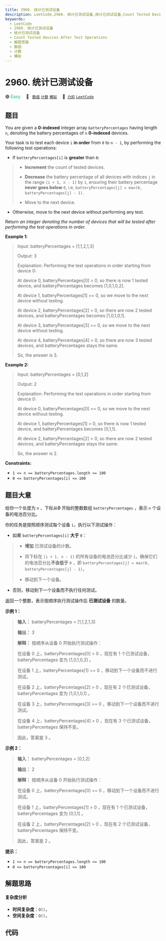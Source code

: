 ```yaml
---
title: 2960. 统计已测试设备
description: LeetCode,2960. 统计已测试设备,统计已测试设备,Count Tested Devices After Test Operations,解题思路,数组,计数,模拟
keywords:
  - LeetCode
  - 2960. 统计已测试设备
  - 统计已测试设备
  - Count Tested Devices After Test Operations
  - 解题思路
  - 数组
  - 计数
  - 模拟
---
```


# 2960. 统计已测试设备

🟢 <font color=#15bd66>Easy</font>&emsp; 🔖&ensp; [`数组`](/tag/array.md) [`计数`](/tag/counting.md) [`模拟`](/tag/simulation.md)&emsp; 🔗&ensp;[`力扣`](https://leetcode.cn/problems/count-tested-devices-after-test-operations) [`LeetCode`](https://leetcode.com/problems/count-tested-devices-after-test-operations)

## 题目

You are given a **0-indexed** integer array `batteryPercentages` having length
`n`, denoting the battery percentages of `n` **0-indexed** devices.

Your task is to test each device `i` **in order** from `0` to `n - 1`, by
performing the following test operations:

  * If `batteryPercentages[i]` is **greater** than `0`: 
> 
> * **Increment** the count of tested devices.
> 
> * **Decrease** the battery percentage of all devices with indices `j` in the range `[i + 1, n - 1]` by `1`, ensuring their battery percentage **never goes below** `0`, i.e, `batteryPercentages[j] = max(0, batteryPercentages[j] - 1)`.
> 
> * Move to the next device.
  * Otherwise, move to the next device without performing any test.

Return _an integer denoting the number of devices that will be tested after
performing the test operations in order._



**Example 1:**

> Input: batteryPercentages = [1,1,2,1,3]
> 
> Output: 3
> 
> Explanation: Performing the test operations in order starting from device 0:
> 
> At device 0, batteryPercentages[0] > 0, so there is now 1 tested device, and batteryPercentages becomes [1,0,1,0,2].
> 
> At device 1, batteryPercentages[1] == 0, so we move to the next device without testing.
> 
> At device 2, batteryPercentages[2] > 0, so there are now 2 tested devices, and batteryPercentages becomes [1,0,1,0,1].
> 
> At device 3, batteryPercentages[3] == 0, so we move to the next device without testing.
> 
> At device 4, batteryPercentages[4] > 0, so there are now 3 tested devices, and batteryPercentages stays the same.
> 
> So, the answer is 3.

**Example 2:**

> Input: batteryPercentages = [0,1,2]
> 
> Output: 2
> 
> Explanation: Performing the test operations in order starting from device 0:
> 
> At device 0, batteryPercentages[0] == 0, so we move to the next device without testing.
> 
> At device 1, batteryPercentages[1] > 0, so there is now 1 tested device, and batteryPercentages becomes [0,1,1].
> 
> At device 2, batteryPercentages[2] > 0, so there are now 2 tested devices, and batteryPercentages stays the same.
> 
> So, the answer is 2.

**Constraints:**

  * `1 <= n == batteryPercentages.length <= 100 `
  * `0 <= batteryPercentages[i] <= 100`


## 题目大意

给你一个长度为 `n` 、下标从**0** 开始的整数数组 `batteryPercentages` ，表示 `n` 个设备的电池百分比。

你的任务是按照顺序测试每个设备 `i`，执行以下测试操作：

  * 如果 `batteryPercentages[i]` **大于** `0`： 
> 
> * **增加** 已测试设备的计数。
> 
> * 将下标在 `[i + 1, n - 1]` 的所有设备的电池百分比减少 `1`，确保它们的电池百分比**不会低于** `0` ，即 `batteryPercentages[j] = max(0, batteryPercentages[j] - 1)`。
> 
> * 移动到下一个设备。
  * 否则，移动到下一个设备而不执行任何测试。

返回一个整数，表示按顺序执行测试操作后 **已测试设备** 的数量。



**示例 1：**

> 
> 
> 
> 
> 
> **输入：** batteryPercentages = [1,1,2,1,3]
> 
> **输出：** 3
> 
> **解释：** 按顺序从设备 0 开始执行测试操作：
> 
> 在设备 0 上，batteryPercentages[0] > 0 ，现在有 1 个已测试设备，batteryPercentages 变为 [1,0,1,0,2] 。
> 
> 在设备 1 上，batteryPercentages[1] == 0 ，移动到下一个设备而不进行测试。
> 
> 在设备 2 上，batteryPercentages[2] > 0 ，现在有 2 个已测试设备，batteryPercentages 变为 [1,0,1,0,1] 。
> 
> 在设备 3 上，batteryPercentages[3] == 0 ，移动到下一个设备而不进行测试。
> 
> 在设备 4 上，batteryPercentages[4] > 0 ，现在有 3 个已测试设备，batteryPercentages 保持不变。
> 
> 因此，答案是 3 。
> 
> 

**示例 2：**

> 
> 
> 
> 
> 
> **输入：** batteryPercentages = [0,1,2]
> 
> **输出：** 2
> 
> **解释：** 按顺序从设备 0 开始执行测试操作：
> 
> 在设备 0 上，batteryPercentages[0] == 0 ，移动到下一个设备而不进行测试。
> 
> 在设备 1 上，batteryPercentages[1] > 0 ，现在有 1 个已测试设备，batteryPercentages 变为 [0,1,1] 。
> 
> 在设备 2 上，batteryPercentages[2] > 0 ，现在有 2 个已测试设备，batteryPercentages 保持不变。
> 
> 因此，答案是 2 。
> 
> 



**提示：**

  * `1 <= n == batteryPercentages.length <= 100 `
  * `0 <= batteryPercentages[i] <= 100`


## 解题思路

#### 复杂度分析

- **时间复杂度**：`O()`，
- **空间复杂度**：`O()`，

## 代码

```javascript

```